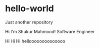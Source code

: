 # hello-world
Just another repository

Hi I'm Shukur Mahmood!
Software Engineer

Hi Hi Hi
helloooooooooooooo